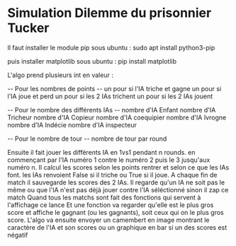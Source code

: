 # Simulation Dilemme du prisonnier Tucker

Il faut installer le module pip
sous ubuntu : sudo apt install python3-pip

puis installer matplotlib
sous ubuntu : pip install matplotlib


L'algo prend plusieurs int en valeur :

 -- Pour les nombres de points --
un pour si l'IA triche et gagne
un pour si l'IA joue et perd
un pour si les 2 IAs trichent
un pour si les 2 IAs jouent

 -- Pour le nombre des différents IAs --
nombre d'IA Enfant
nombre d'IA Tricheur
nombre d'IA Copieur
nombre d'IA coequipier
nombre d'IA Ivrogne
nombre d'IA Indécie
nombre d'IA inspecteur

 -- Pour le nombre de tour --
nombre de tour par round


Ensuite il fait jouer les différents IA en 1vs1 pendant n rounds. en commençant par l'IA numéro 1 contre le numéro 2 puis le 3 jusqu'aux numéro n.
Il calcul les scores selon les points rentrer et selon ce que les IAs font. les IAs renvoient False si il triche ou True si il joue.
A chaque fin de match il sauvegarde les scores des 2 IAs.
Il regarde qu'un IA ne soit pas le même ou que l'IA n'est pas déjà jouer contre l'IA séléctionné sinon il zap ce match
Quand tous les matchs sont fait des fonctions qui servent à l'affichage ce lance
Et une fonction va regarder qu'elle est le plus gros score et affiche le gagnant (ou les gagnants), soit ceux qui on le plus gros score.
L'algo va ensuite envoyer un camembert en image montrant le caractère de l'IA et son scores
ou un graphique en bar si un des scores est négatif
